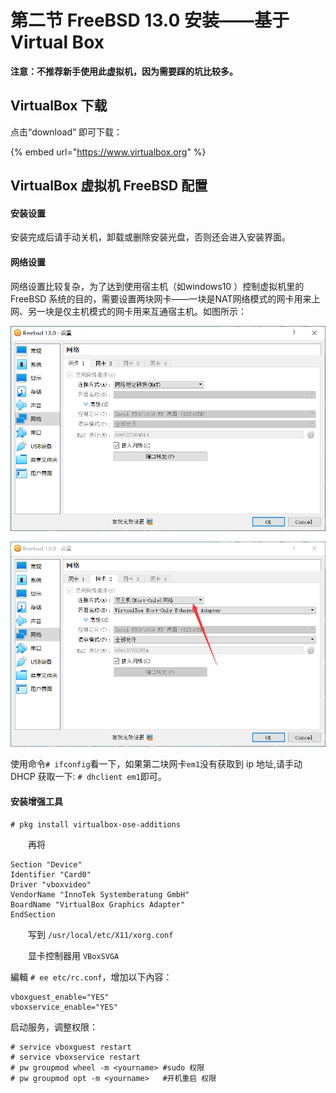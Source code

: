# 第二节 FreeBSD 13.0 安装——基于 Virtual Box

**注意：不推荐新手使用此虚拟机，因为需要踩的坑比较多。**

## VirtualBox 下载

点击“download” 即可下载：

{% embed url="https://www.virtualbox.org" %}

## VirtualBox 虚拟机 FreeBSD 配置

#### 安装设置

安装完成后请手动关机，卸载或删除安装光盘，否则还会进入安装界面。

#### 网络设置

网络设置比较复杂，为了达到使用宿主机（如windows10 ）控制虚拟机里的 FreeBSD 系统的目的，需要设置两块网卡——一块是NAT网络模式的网卡用来上网、另一块是仅主机模式的网卡用来互通宿主机。如图所示：

![](../.gitbook/assets/QQ图片20211231155133.png)

![](../.gitbook/assets/QQ图片20211231155139.png)

使用命令`# ifconfig`看一下，如果第二块网卡`em1`没有获取到 ip 地址,请手动 DHCP 获取一下: `# dhclient em1`即可。

#### 安装增强工具

`# pkg install virtualbox-ose-additions`

　　再将

```
Section "Device"
Identifier "Card0"
Driver "vboxvideo"
VendorName "InnoTek Systemberatung GmbH"
BoardName "VirtualBox Graphics Adapter"
EndSection
```

　　写到 `/usr/local/etc/X11/xorg.conf`

　　显卡控制器用 `VBoxSVGA`

編輯 `# ee etc/rc.conf`，增加以下內容：

```
vboxguest_enable="YES"
vboxservice_enable="YES"
```

启动服务，调整权限：

```
# service vboxguest restart
# service vboxservice restart
# pw groupmod wheel -m <yourname> #sudo 权限
# pw groupmod opt -m <yourname>   #开机重启 权限
```

